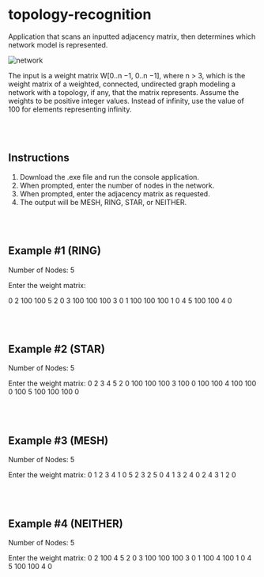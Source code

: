 # topology-recognition
Application that scans an inputted adjacency matrix, then determines which network model is represented.

![network](https://user-images.githubusercontent.com/22629266/41686455-002aea2a-7499-11e8-8455-bd32537c478f.png)

The input is a weight matrix W[0..n −1, 0..n −1], where n > 3, which is the weight matrix of a weighted, connected, undirected graph modeling a network with a topology, if any, that the matrix represents. Assume the weights to be positive integer values. Instead of infinity, use the value of 100 for elements representing infinity.

<br />
<br />

## Instructions
1. Download the .exe file and run the console application.
2. When prompted, enter the number of nodes in the network.
3. When prompted, enter the adjacency matrix as requested.
4. The output will be MESH, RING, STAR, or NEITHER.

<br />
<br />

## Example #1 (RING)

Number of Nodes: 5

Enter the weight matrix:

0      2     100  100  5
2      0     3     100  100
100  3      0     1     100
100  100  1      0     4
5     100   100  4     0

<br />
<br />


## Example #2 (STAR)

Number of Nodes: 5

Enter the weight matrix:
0  2     3      4     5
2  0     100  100  100
3  100  0     100  100
4  100  100  0     100
5  100  100  100  0

<br />
<br />


## Example #3 (MESH)

Number of Nodes: 5

Enter the weight matrix:
0  1  2  3  4 
1  0  5  2  3
2  5  0  4  1
3  2  4  0  2
4  3  1  2  0

<br />
<br />


## Example #4 (NEITHER)

Number of Nodes: 5

Enter the weight matrix:
0      2     100  4  5
2      0     3     100  100
100  3      0     1     100
4     100  1      0     4
5     100   100  4     0
